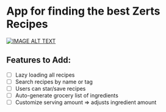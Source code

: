 # App for finding the best Zerts Recipes


[![IMAGE ALT TEXT](http://i.imgur.com/JopieXU.jpg)](http://www.youtube.com/watch?v=3mQoI_a_toU "Video Title")

## Features to Add: 
- [ ] Lazy loading all recipes
- [ ] Search recipes by name or tag
- [ ] Users can star/save recipes
- [ ] Auto-generate grocery list of ingredients
- [ ] Customize serving amount => adjusts ingredient amount
